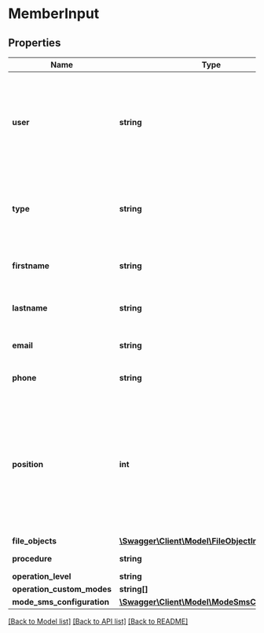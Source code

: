 # MemberInput

## Properties
Name | Type | Description | Notes
------------ | ------------- | ------------- | -------------
**user** | **string** | ID of the user in your companies. Informations about the member will be duplicate (first name, last name, email and phone number).  Required if none of fields above are specified. | [optional] 
**type** | **string** | Type of a member. \&quot;signer\&quot; to sign documents (legally) and \&quot;validator\&quot; to validate documents. | [optional] [default to 'signer']
**firstname** | **string** | Firstname of an external member. Required if user field is blank | [optional] 
**lastname** | **string** | Lastname of an external member. Required if user field is blank | [optional] 
**email** | **string** | Email of an external member. Required if user field is blank | [optional] 
**phone** | **string** | Phone of an external member. Required if user field is blank | [optional] 
**position** | **int** | If the procedure have the boolean \&quot;ordered\&quot; at true, you can define position of the order to invite your members to sign. Only the first member will be invited to sign.  When the first member have signed, the second will be invited, etc... | [optional] 
**file_objects** | [**\Swagger\Client\Model\FileObjectInput[]**](FileObjectInput.md) |  | [optional] 
**procedure** | **string** | Procedure id reference | [optional] 
**operation_level** | **string** |  | [optional] 
**operation_custom_modes** | **string[]** |  | [optional] 
**mode_sms_configuration** | [**\Swagger\Client\Model\ModeSmsConfiguration**](ModeSmsConfiguration.md) |  | [optional] 

[[Back to Model list]](../README.md#documentation-for-models) [[Back to API list]](../README.md#documentation-for-api-endpoints) [[Back to README]](../README.md)


